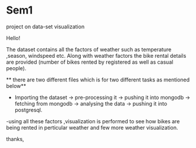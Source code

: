 # Sem1
project on data-set visualization

Hello!

The dataset contains all the factors of weather such as temperature ,season, windspeed etc.
Along with weather factors the bike rental details are provided (number of bikes rented by registered as well as casual people).

** there are two different files which is for two different tasks as mentioned below**

- Importing the dataset -> pre-processing it -> pushing it into mongodb -> fetching from mongodb -> analysing the data -> pushing it into postgresql.

-using all these factors ,visualization is performed to see how bikes are being rented in perticular weather and few more weather visualization.




thanks,
